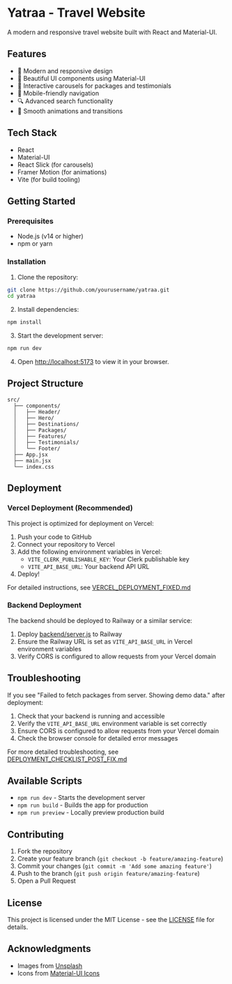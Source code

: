 # Yatraa - Travel Website

A modern and responsive travel website built with React and Material-UI.

## Features

- 🌟 Modern and responsive design
- 🎨 Beautiful UI components using Material-UI
- 🎠 Interactive carousels for packages and testimonials
- 📱 Mobile-friendly navigation
- 🔍 Advanced search functionality
- 💫 Smooth animations and transitions

## Tech Stack

- React
- Material-UI
- React Slick (for carousels)
- Framer Motion (for animations)
- Vite (for build tooling)

## Getting Started

### Prerequisites

- Node.js (v14 or higher)
- npm or yarn

### Installation

1. Clone the repository:
```bash
git clone https://github.com/yourusername/yatraa.git
cd yatraa
```

2. Install dependencies:
```bash
npm install
```

3. Start the development server:
```bash
npm run dev
```

4. Open [http://localhost:5173](http://localhost:5173) to view it in your browser.

## Project Structure

```
src/
  ├── components/
  │   ├── Header/
  │   ├── Hero/
  │   ├── Destinations/
  │   ├── Packages/
  │   ├── Features/
  │   ├── Testimonials/
  │   └── Footer/
  ├── App.jsx
  ├── main.jsx
  └── index.css
```

## Deployment

### Vercel Deployment (Recommended)

This project is optimized for deployment on Vercel:

1. Push your code to GitHub
2. Connect your repository to Vercel
3. Add the following environment variables in Vercel:
   - `VITE_CLERK_PUBLISHABLE_KEY`: Your Clerk publishable key
   - `VITE_API_BASE_URL`: Your backend API URL
4. Deploy!

For detailed instructions, see [VERCEL_DEPLOYMENT_FIXED.md](VERCEL_DEPLOYMENT_FIXED.md)

### Backend Deployment

The backend should be deployed to Railway or a similar service:
1. Deploy [backend/server.js](backend/server.js) to Railway
2. Ensure the Railway URL is set as `VITE_API_BASE_URL` in Vercel environment variables
3. Verify CORS is configured to allow requests from your Vercel domain

## Troubleshooting

If you see "Failed to fetch packages from server. Showing demo data." after deployment:

1. Check that your backend is running and accessible
2. Verify the `VITE_API_BASE_URL` environment variable is set correctly
3. Ensure CORS is configured to allow requests from your Vercel domain
4. Check the browser console for detailed error messages

For more detailed troubleshooting, see [DEPLOYMENT_CHECKLIST_POST_FIX.md](DEPLOYMENT_CHECKLIST_POST_FIX.md)

## Available Scripts

- `npm run dev` - Starts the development server
- `npm run build` - Builds the app for production
- `npm run preview` - Locally preview production build

## Contributing

1. Fork the repository
2. Create your feature branch (`git checkout -b feature/amazing-feature`)
3. Commit your changes (`git commit -m 'Add some amazing feature'`)
4. Push to the branch (`git push origin feature/amazing-feature`)
5. Open a Pull Request

## License

This project is licensed under the MIT License - see the [LICENSE](LICENSE) file for details.

## Acknowledgments

- Images from [Unsplash](https://unsplash.com)
- Icons from [Material-UI Icons](https://mui.com/material-ui/material-icons/)